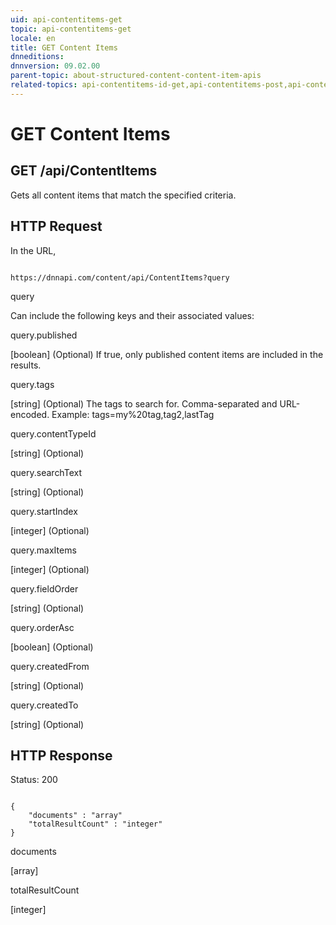 ```yaml
---
uid: api-contentitems-get
topic: api-contentitems-get
locale: en
title: GET Content Items
dnneditions: 
dnnversion: 09.02.00
parent-topic: about-structured-content-content-item-apis
related-topics: api-contentitems-id-get,api-contentitems-post,api-contentitems-id-put,api-contentitems-id-delete,about-structured-content-api-get-responses
---
```


# GET Content Items

## GET /api/ContentItems

Gets all content items that match the specified criteria.

## HTTP Request

In the URL,

```

https://dnnapi.com/content/api/ContentItems?query

```

query

Can include the following keys and their associated values:

query.published

\[boolean\] (Optional) If true, only published content items are included in the results.

query.tags

\[string\] (Optional) The tags to search for. Comma-separated and URL-encoded. Example: tags=my%20tag,tag2,lastTag

query.contentTypeId

\[string\] (Optional)

query.searchText

\[string\] (Optional)

query.startIndex

\[integer\] (Optional)

query.maxItems

\[integer\] (Optional)

query.fieldOrder

\[string\] (Optional)

query.orderAsc

\[boolean\] (Optional)

query.createdFrom

\[string\] (Optional)

query.createdTo

\[string\] (Optional)

## HTTP Response

Status: 200

```

{
    "documents" : "array"
    "totalResultCount" : "integer"
}

```

documents

\[array\]

totalResultCount

\[integer\]